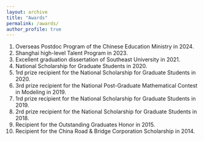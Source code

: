 ```yaml
---
layout: archive
title: "Awards"
permalink: /awards/
author_profile: true
---
```


1. Overseas Postdoc Program of the Chinese Education Ministry in 2024.
2. Shanghai high-level Talent Program in 2023.
3. Excellent graduation dissertation of Southeast University in 2021. 
4. National Scholarship for Graduate Students in 2020.
5. 1rd prize recipient for the National Scholarship for Graduate Students in 2020.
6. 3rd prize recipient for the National Post-Graduate Mathematical Contest in Modeling in 2019. 
7. 1rd prize recipient for the National Scholarship for Graduate Students in 2019.
8. 2rd prize recipient for the National Scholarship for Graduate Students in 2018. 
9. Recipient for the Outstanding Graduates Honor in 2015.
10. Recipient for the China Road & Bridge Corporation Scholarship in 2014.

